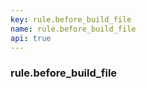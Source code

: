```yaml
---
key: rule.before_build_file
name: rule.before_build_file
api: true
---
```


### rule.before_build_file
